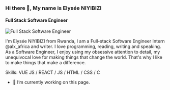 ### Hi there 👋, My name is Elysée NIYIBIZI
#### Full Stack Software Engineer
![Full Stack Software Engineer](file:///home/craker/Desktop/Elysee/My%20Pics/1000_F_531349349_nvLAYaftmSAxKbDb7vKbydvApQMxOQt9.jpg)

I'm Elysée NIYIBIZI from Rwanda, I am a Full-stack Software Engineer Intern @alx_africa and writer. I love programming, reading, writing and speaking. As a Software Engineer, I enjoy using my obsessive attention to detail, my unequivocal love for making things that change the world. That's why I like to make things that make a difference. 

Skills: VUE JS / REACT / JS / HTML / CSS / C

- 🔭 I’m currently working on this page. 




